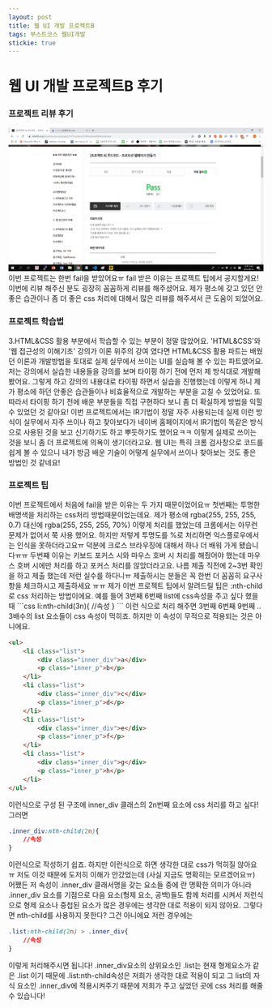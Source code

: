 ```yaml
---
layout: post
title: 웹 UI 개발 프로젝트B 
tags: 부스트코스 웹UI개발
stickie: true
---
```

<h1>웹 UI 개발 프로젝트B 후기</h1>
<h3>프로젝트 리뷰 후기</h3>

<img src="/img/a3_pass.png" />
<div>이번 프로젝트는 한번 fail을 받았어요ㅠ fail 받은 이유는 프로젝트 팁에서 공지할게요! 이번에 리뷰 해주신 분도 굉장히 꼼꼼하게
리뷰를 해주셨어요. 제가 평소에 갖고 있던 안좋은 습관이나 좀 더 좋은 css 처리에 대해서 많은 리뷰를 해주셔서 큰 도움이 되었어요.
</div>

<h3>프로젝트 학습법</h3>
<div>3.HTML&CSS 활용 부분에서 학습할 수 있는 부분이 정말 많았어요. 'HTML&CSS'와 '웹 접근성의 이해기초' 강의가 이론 위주의 강여 였다면
HTML&CSS 활용 파트는 배웠던 이론과 개발방법을 토대로 실제 실무에서 쓰이는 UI를 실습해 볼 수 있는 파트였어요. 저는 강의에서 실습한 내용들을
강의를 보며 타이핑 하기 전에 먼저 제 방식대로 개발해 봤어요. 그렇게 하고 강의의 내용대로 타이핑 하면서 실습을 진행했는데 이렇게 하니 제가
평소에 하던 안좋은 습관들이나 비효율적으로 개발하는 부분을 고칠 수 있었어요. 또 따라서 타이핑 하기 전에 배운 부분들을 직접 구현하다 보니 
좀 더 확실하게 방법을 익힐 수 있었던 것 같아요!
이번 프로젝트에서는 IR기법이 정말 자주 사용되는데 실제 이런 방식이 실무에서 자주 쓰이나 하고 찾아보다가 네이버 홈페이지에서 IR기법이 똑같은 방식으로 사용된 것을 보고 신기하기도 하고 뿌듯하기도 했어요ㅋㅋ 이렇게 실제로 쓰이는 것을 보니 좀 더 프로젝트에 의욕이 생기더라고요. 웹 UI는
특히 크롬 검사창으로 코드를 쉽게 볼 수 있으니 내가 방금 배운 기술이 어떻게 실무에서 쓰이나 찾아보는 것도 좋은 방법인 것 같네요!
</div>

<h3>프로젝트 팁</h3>
<div>이번 프로젝트에서 처음에 fail을 받은 이유는 두 가지 때문이었어요ㅠ 첫번째는 투명한 배명색을 처리하는 css처리 방법때문이었는데요.
제가 평소에 rgba(255, 255, 255, 0.7) 대신에 rgba(255, 255, 255, 70%) 이렇게 처리를 했었는데 크롬에서는 아무런 문제가 없어서 쭉 사용
했어요. 하지만 저렇게 투명도를 %로 처리하면 익스플로우에서는 인식을 못하더라고요ㅠ 덕분에 크로스 브라우징에 대해서 하나 더 배워 가게
됐습니다ㅠㅠ 두번쨰 이유는 키보드 포커스 시와 마우스 호버 시 처리를 해줬어야 했는데 마우스 호버 시에만 처리를 하고 포커스 처리를 않았더라고요.
나름 제출 직전에 2~3번 확인을 하고 제출 했는데 저런 실수를 하다니ㅠ 제출하시는 분들은 꼭 한번 더 꼼꼼히 요구사항을 체크하시고 제출하세요 ㅠㅠ
제가 이번 프로젝트 팁에서 알려드릴 팁은 :nth-child로 css 처리하는 방법이에요. 예를 들어 3번째 6번째 list에 css속성을 주고 싶다 했을때
```css
li:nth-child(3n){
    //속성
}
```
이런 식으로 처리 해주면 3번째 6번째 9번째 .. 3배수의 list 요소들이 css 속성이 먹히죠. 하지만 이 속성이 무적으로 적용되는 것은 아니에요.

```html
<ul>
    <li class="list">
        <div class="inner_div">a</div>
        <p class="inner_p">b</p>
    </li>
    <li class="list">
        <div class="inner_div">c</div>
        <p class="inner_p">d</p>
    </li>
    <li class="list">
        <div class="inner_div">e</div>
        <p class="inner_p">f</p>
    </li>
    <li class="list">
        <div class="inner_div">g</div>
        <p class="inner_p">h</p>
    </li>
</ul>
```

이런식으로 구성 된 구조에 inner_div 클래스의 2n번째 요소에 css 처리를 하고 싶다! 그러면

```css
.inner_div:nth-child(2n){
    //속성
}
```

이런식으로 작성하기 쉽죠. 하지만 이런식으로 하면 생각한 대로 css가 먹히질 않아요ㅠ 저도 이것 때문에 도저히 이해가 안갔었는데
(사실 지금도 명확히는 모르겠어요ㅠ) 어쨌든 저 속성이 .inner_div 클래서명을 갖는 요소들 중에 란 명확한 의미가 아니라 .inner_div 요소를
기점으로 다음 요소(형제 요소, 공백)들도 함께 처리를 시켜서 저런식으로 형제 요소나 중첩된 요소가 많은 경우에는 생각한 대로 적용이 되지 않아요.
그렇다면 nth-child를 사용하지 못한다? 그건 아니에요 저런 경우에는

```css
.list:nth-child(2n) > .inner_div{
    //속성
}
```

이렇게 처리해주시면 됩니다! .inner_div요소의 상위요소인 .list는 현재 형제요소가 같은 .list 이기 때문에 .list:nth-child속성은 저희가 생각한 대로 적용이 되고 그 list의 자식 요소인 .inner_div에 적용시켜주기 때문에 저희가 주고 싶었던 곳에 css 처리를 해줄수 있습니다!
